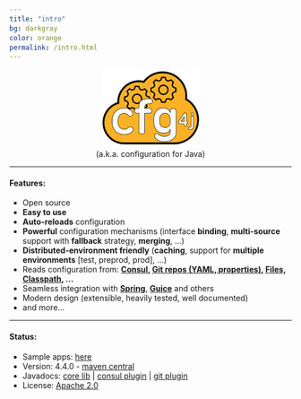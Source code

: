 ```yaml
---
title: "intro"
bg: darkgray
color: orange
permalink: /intro.html
---
```


<center>
<img src="/img/cfg4j.png">
<br/>
(a.k.a. configuration for Java)
</center>

-------------------------

#### Features:

* Open source
* **Easy to use**
* **Auto-reloads** configuration
* **Powerful** configuration mechanisms (interface **binding**, **multi-source** support with **fallback** strategy, **merging**, ...)
* **Distributed-environment friendly** (**caching**, support for **multiple environments** [test, preprod, prod], ...)
* Reads configuration from: **[Consul](https://github.com/cfg4j/cfg4j-sample-apps/tree/master/consul-bind),
 [Git repos (YAML, properties)](https://github.com/cfg4j/cfg4j-sample-apps/tree/master/git-bind),
 [Files](https://github.com/cfg4j/cfg4j-sample-apps/tree/master/files-bind),
 [Classpath](https://github.com/cfg4j/cfg4j-sample-apps/tree/master/classpath-bind), ...**
* Seamless integration with **[Spring](https://spring.io/)**, **[Guice](https://github.com/google/guice)** and others
* Modern design (extensible, heavily tested, well documented)
* and more...

-------------------------

#### Status:

* Sample apps: [here](https://github.com/cfg4j/cfg4-sample-apps)
* Version: 4.4.0 - [maven central](http://search.maven.org/#search%7cga%7c1%7corg.cfg4j.cfg4j)
* Javadocs: [core lib](http://www.javadoc.io/doc/org.cfg4j/cfg4j-core) | [consul plugin](http://www.javadoc.io/doc/org.cfg4j/cfg4j-consul) |
[git plugin](http://www.javadoc.io/doc/org.cfg4j/cfg4j-git)
* License: [Apache 2.0](https://github.com/cfg4j/cfg4j/blob/master/LICENSE)

<div id="forkongithub">
  <div id="socialicons" class="bg-orange" style="color: #1d1d1d">
    <a href="https://github.com/cfg4j/cfg4j"><div id="github"></div></a>
    <a href="https://twitter.com/norbert_potocki"><div id="twitter"></div></a>
  </div>
</div>